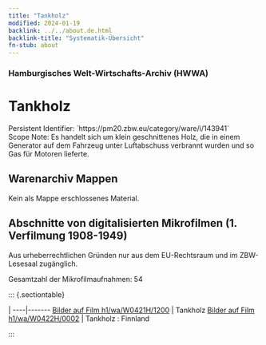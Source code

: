 ```yaml
---
title: "Tankholz"
modified: 2024-01-19
backlink: ../../about.de.html
backlink-title: "Systematik-Übersicht"
fn-stub: about
---
```


### Hamburgisches Welt-Wirtschafts-Archiv (HWWA)

# Tankholz

<div class="hint">Persistent Identifier: `https://pm20.zbw.eu/category/ware/i/143941`</div>

<div class="hint">
Scope Note: Es handelt sich um klein geschnittenes Holz, die in einem Generator auf dem Fahrzeug unter Luftabschuss verbrannt wurden und so Gas für Motoren lieferte.
</div>





## Warenarchiv Mappen





Kein als Mappe erschlossenes Material.



<a id="filmsections" />

## Abschnitte von digitalisierten Mikrofilmen (1. Verfilmung 1908-1949)

<p>Aus urheberrechtlichen Gründen nur aus dem EU-Rechtsraum und im ZBW-Lesesaal zugänglich.</p>


<p>Gesamtzahl der Mikrofilmaufnahmen: 54</p>





::: {.sectiontable}

 | 
----|-------
<a class="btn" href="https://pm20.zbw.eu/film/h1/wa/W0421H/1200" rel="nofollow">Bilder auf Film h1/wa/W0421H/1200</a> | Tankholz
<a class="btn" href="https://pm20.zbw.eu/film/h1/wa/W0422H/0002" rel="nofollow">Bilder auf Film h1/wa/W0422H/0002</a> | Tankholz : Finnland


:::
















